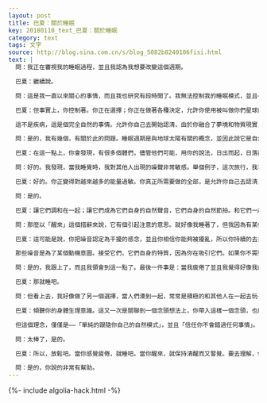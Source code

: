 ```yaml
---
layout: post
title: 巴夏：關於睡眠
key: 20180110_text_巴夏：關於睡眠
category: text
tags: 文字
source: http://blog.sina.com.cn/s/blog_5082b8240106fisi.html
text: |
  問：我正在審視我的睡眠過程，並且我認為我想要改變這個週期。

  巴夏：繼續說。

  問：這是我一直以來關心的事情，而且我也研究有段時間了。我無法控制我的睡眠模式，並且⋯⋯

  巴夏：但事實上，你控制著。你正在選擇；你正在做著各種決定，允許你使用被叫做你們星球的更加自然的生物循環週期，去猜想，並在裡面你發現很多個體們，的確會在清晨的時候很活躍，在下午有那麼點無精打彩的懶散。這的確是你們的自然生理週期。如果你們組織創建一個社團並聲稱你們必須在你們的自然睡眠週期裡清醒著，那麼你們就是在嘗試去強制你們自己，在你們的自然清醒週期裡保持靜止不動。當你開始去探索你自我的一體化融合，當你開始去信賴和依靠宇宙的直接能量，你就會趨向回退到這個循環週期裡。但是因為你們可能依然努力去跟隨你們的社會性的日夜週期，你可能會發現你自己在半夜醒來，並且說，「哦，我這是怎麼了？我睡不著了。我精力全滿。我一定是患了叫做失眠的病。」

  這不是疾病，這是個完全自然的事情。允許你自己去開始認清，由於你融合了夢境和物質現實，你將需要更少的睡眠，因為睡眠從根本「目的」上來說，是要把你的物質自我，物質意識，連接到你的更高意識，而這樣的方式你們已經持續了數萬年了，在你清醒的時候，是不允許你自己來做連接的。你們現在正開始去允許它，容許你在清醒的時候去融合你的物質的和更高層面的「意識」，所以你需要更少的睡眠。你跟上我了嗎？

  問：是的，我有幾個，有關於此的問題。睡眠週期是與地球太陽有關的概念，並因此說它是自然的，對人們的實際生活來說，這是尤其自然的，日落而息，日出而做，進而，太陽升起時就起床，這些概念是怎麼回事？

  巴夏：在這一點上，你會發現，有很多個體們，儘管他們可能，用你的說法，日出而起，日落而回，但依然會看到很多概念，你們叫做夜間活力的概念被提及，在夜間的活躍。實際上他們也許在大約凌晨2點就起來了，並隨後在大約凌晨4點又睡回去了。那個期間，會呈現高度的靈性活力，在你的生物學機制內在裡，非常高的創造性的活力。

  問：好的。我發現，當我睡覺時，我對其他人出現的噪聲非常敏感。舉個例子，這次旅行，我喜歡有室友並且讓人們來造訪我，但我發現，我睡眠不足，或者我有點要生病，有點疲憊不堪。

  巴夏：好的。你正變得對越來越多的能量過敏。你真正所需要做的全部，是允許你自己去認清，你的睡眠是不能被中止，阻斷的事情，睡眠是你真的需要的。當你聽到任何東西，允許你自己，去做到，你先前所稱的「注意力渙散」——允許你自己去容納它們，不是排斥驅趕它們。包含那聲音；包含那噪音，包含哪些聲音的花樣，生物學節奏韻律正發生在你身邊，進入你的心智思想裡，並且它們實際上會幫助你進入你稱之為睡眠的狀態。不要試圖去認定，你必須去把它們關在外面才能安心。現在的概念是你正在做越來越多的關聯聯繫，攀援著這些關聯關係，並且想去連接這些關聯關係。所以接受它們，包容就會安心，而不是抵抗排斥它們，才會安心。你跟上我了？

  問：是的。

  巴夏：讓它們調和在一起；讓它們成為它們自身的自然聲音，它們自身的自然節拍。和它們一起嬉戲，漂浮在這聲響上，就好像你漂浮在你內在的水波上。運用你的想像力。如果當你努力想逐漸入睡，如同你說的，進入睡眠的時候，你聽到不同的噪音在持續，那麼想像你好像是漂浮在一個大海上——如果你願意，就這樣自然飄流。因此每個想法，你稱之為一個噪音，也就是另一個漩渦，另一個湧流，另一個讓你輕拍你的波浪，讓你以這樣的方式飄浮其中。於是很快，你會允許你自己去把它當成音樂，如同一個能量的流動。讓它作為你耳朵聽到的音樂，讓它陶醉你。培養孩子般天真的好奇心，對你為你自己所吸引的噪音，可能對你意味著什麼，用你的想像力可以把它們弄成什麼。於是當你跟它一起做個遊戲，你會忽然落入你的想像力裡面去。在你弄明白它是什麼之前，你就會很快睡著了。

  問：那麼以「醒來」這個措辭來說，它有個引起注意的意思。就好像我睡著了，但我因為有某個噪音而引起注意而醒來，那為什麼我要產生這個注意呢？

  巴夏：這可能是說，你把噪音認定為干擾的感念，並且你相信你能夠被擾亂，所以你持續的去自我驗證，自我實現這個信念。你吸引這個概念進入你的生活，因為你相信你的睡眠能夠被這干擾阻斷；必須是你經由某些看上去超出你的控制之外的事物，導致你做出的這個關聯關係被鎖定。但他們本身是不存在這種被鎖定的關聯關係的，根本不存在阻礙；只是非期望的指向上，你拒絕進入。當你拒絕進入那個指向，它是不是「非期望」的都不重要了，它看上去都像個阻礙。和它嬉戲吧。讓它進來；審視它。你坐在那兒更多的沉思於你聽到的不同噪音，即使它們把你喚醒，你會發現你自己正進入沉思冥想狀態，而這正是你需要的關聯方式，去進入夢鄉和沉思冥想狀態形成關聯關係，這是你需要去做的關聯。

  那些噪音是為了某個動機意圖。接受它們，它們自身的特質，因為你在吸引它們。如果你不需要它們，你不會聽到它們。學習它們所教導你的，如果只是來告訴你，你相信了你能夠被打擾中斷。你不是只在一個方式上；有一個方式是「你是什麼」！你不可能關閉你自己；作為你的自我不可能被中斷。在生活中沒有任何事物是障礙和干擾，除非你選擇去相信——它們「是」。這只是你的信念，它們在你認定——你必須做的事情上面，叨擾了你，這讓你感覺它們「真」的是障礙。一旦你允許它們是作為道路的一部分，你就不會聽到它們。你跟上我了嗎？

  問：是的，我跟上了，而且我領會到這一點了。最後一件事是：當我疲倦了並且我覺得好像我的身體在說，這是去睡覺的時候了。這感覺上很自然而且有點游離。

  巴夏：那就睡吧。

  問：但看上去，我好像做了另一個選擇，當人們湊到一起，常常是積極的和其他人在一起去玩——即使在我身體裡有個感覺，這是去睡覺的時候了。

  巴夏：傾聽你的身體生理意識。這又一次是關聯到一個念頭想法上，你帶入這樣一個念頭，也即，你正錯過某些重要的了不起的事情。作為一個個體，在你選定的這次人生中，你不想錯過任何你想要體驗的東西。因此，在一方面，當你知道你睏乏的時候，你給了自己時機去睡覺，而另一方面你又用你認為不容錯過的事情來打擾你自己，而不是僅僅聽從你的生理意識。於是當你，讓你自己去睡覺的時候，你又不斷的提醒你自己，你希望去幹別的事情。

  但這個理念，僅僅是——「單純的跟隨你自己的自然模式」，並且「信任你不會錯過任何事情」。你的信念是，你會錯過某些了不起的事情，這信念不斷的在你的自然睡眠中產生某種干擾，因為你是如此的警覺，你不讓你自己放鬆下來，因為你認為某些事情可能會從你身邊滑過。你不會錯過你選定在這一次人生去創造的任何事物，不會錯過你在這一生必須要去做的，你選定要去生活的任何事物。你選定的日期不會錯過。你跟上我了嗎？

  問：太棒了，是的。

  巴夏：所以，放鬆吧。當你感覺疲倦，就睡吧。當你醒來，就保持清醒而又警覺。要去理解，你已經選定的自然週期，會讓你必須去參與的事情，只呈現在你清醒的時候。否則它不會發生。你跟上我了嗎？

  問：是的，你說的非常有幫助。
---
```


{%- include algolia-hack.html -%}
